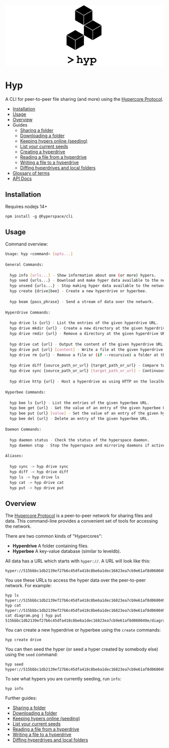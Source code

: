 ![./logo.png](./logo.png)

# Hyp

A CLI for peer-to-peer file sharing (and more) using the [Hypercore Protocol](https://hypercore-protocol.org).

- [Installation](#installation)
- [Usage](#usage)
- [Overview](#overview)
- Guides
  - [Sharing a folder](./docs/guides/sharing-a-folder.md)
  - [Downloading a folder](./docs/guides/downloading-a-folder.md)
  - [Keeping hypers online (seeding)](./docs/guides/seeding.md)
  - [List your current seeds](./docs/guide/list-seeds.md)
  - [Creating a hyperdrive](./docs/guides/creating-a-hyperdrive.md)
  - [Reading a file from a hyperdrive](./docs/guides/reading-a-file.md)
  - [Writing a file to a hyperdrive](./docs/guides/writing-a-file.md)
  - [Diffing hyperdrives and local folders](./docs/guides/diffing-a-hyperdrive.md)
- [Glossary of terms](./docs/glossary.md)
- [API Docs](https://github.com/hypercore-protocol/hyperspace-client)

## Installation

Requires nodejs 14+

```
npm install -g @hyperspace/cli
```

## Usage

Command overview:

```bash
Usage: hyp <command> [opts...]

General Commands:

  hyp info [urls...] - Show information about one (or more) hypers.
  hyp seed {urls...} - Download and make hyper data available to the network.
  hyp unseed {urls...} - Stop making hyper data available to the network.
  hyp create {drive|bee} - Create a new hyperdrive or hyperbee.

  hyp beam {pass_phrase} - Send a stream of data over the network.

Hyperdrive Commands:

  hyp drive ls {url} - List the entries of the given hyperdrive URL.
  hyp drive mkdir {url} - Create a new directory at the given hyperdrive URL.
  hyp drive rmdir {url} - Remove a directory at the given hyperdrive URL.

  hyp drive cat {url} - Output the content of the given hyperdrive URL.
  hyp drive put {url} [content] - Write a file at the given hyperdrive URL.
  hyp drive rm {url} - Remove a file or (if --recursive) a folder at the given hyperdrive URL.

  hyp drive diff {source_path_or_url} {target_path_or_url} - Compare two folders in your local filesystem or in hyperdrives. Can optionally "commit" the difference.
  hyp drive sync {source_path_or_url} [target_path_or_url] - Continuously sync changes between two folders in your local filesystem or in hyperdrives.

  hyp drive http {url} - Host a hyperdrive as using HTTP on the localhost.

Hyperbee Commands:

  hyp bee ls {url} - List the entries of the given hyperbee URL.
  hyp bee get {url} - Get the value of an entry of the given hyperbee URL.
  hyp bee put {url} [value] - Set the value of an entry of the given hyperbee URL.
  hyp bee del {url} - Delete an entry of the given hyperbee URL.

Daemon Commands:

  hyp daemon status - Check the status of the hyperspace daemon.
  hyp daemon stop - Stop the hyperspace and mirroring daemons if active.

Aliases:

  hyp sync -> hyp drive sync
  hyp diff -> hyp drive diff
  hyp ls -> hyp drive ls
  hyp cat -> hyp drive cat
  hyp put -> hyp drive put
```

## Overview

The [Hypercore Protocol](https://hypercore-protocol.org) is a peer-to-peer network for sharing files and data. This command-line provides a convenient set of tools for accessing the network.

There are two common kinds of "Hypercores":

- **Hyperdrive** A folder containing files.
- **Hyperbee** A key-value database (similar to leveldb).

All data has a URL which starts with `hyper://`. A URL will look like this:

```
hyper://515bbbc1db2139ef27b6c45dfa418c8be6a1dec16823ea7cb9e61af8d060049e/
```

You use these URLs to access the hyper data over the peer-to-peer network. For example:

```
hyp ls hyper://515bbbc1db2139ef27b6c45dfa418c8be6a1dec16823ea7cb9e61af8d060049e/
hyp cat hyper://515bbbc1db2139ef27b6c45dfa418c8be6a1dec16823ea7cb9e61af8d060049e/file.txt
cat diagram.png | hyp put 515bbbc1db2139ef27b6c45dfa418c8be6a1dec16823ea7cb9e61af8d060049e/diagram.png
```

You can create a new hyperdrive or hyperbee using the `create` commands:

```
hyp create drive
```

You can then seed the hyper (or seed a hyper created by somebody else) using the `seed` command:

```
hyp seed hyper://515bbbc1db2139ef27b6c45dfa418c8be6a1dec16823ea7cb9e61af8d060049e/
```

To see what hypers you are currently seeding, run `info`:

```
hyp info
```

Further guides:

- [Sharing a folder](./docs/guides/sharing-a-folder.md)
- [Downloading a folder](./docs/guides/downloading-a-folder.md)
- [Keeping hypers online (seeding)](./docs/guides/seeding.md)
- [List your current seeds](./docs/guide/list-seeds.md)
- [Reading a file from a hyperdrive](./docs/guides/reading-a-file.md)
- [Writing a file to a hyperdrive](./docs/guides/writing-a-file.md)
- [Diffing hyperdrives and local folders](./docs/guides/diffing-a-hyperdrive.md)